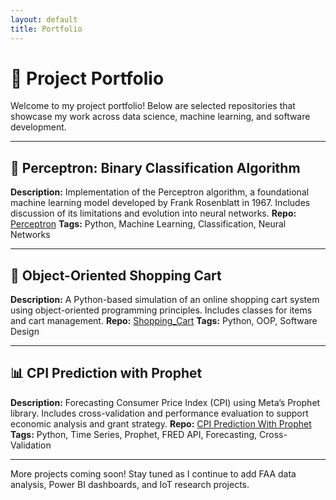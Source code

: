 ```yaml
---
layout: default
title: Portfolio
---
```


# 📁 Project Portfolio

Welcome to my project portfolio! Below are selected repositories that showcase my work across data science, machine learning, and software development.

---

## 🧠 Perceptron: Binary Classification Algorithm
**Description:** Implementation of the Perceptron algorithm, a foundational machine learning model developed by Frank Rosenblatt in 1967. Includes discussion of its limitations and evolution into neural networks.
**Repo:** [Perceptron](https://github.com/Raghav82/Perceptron)
**Tags:** Python, Machine Learning, Classification, Neural Networks

---

## 🛒 Object-Oriented Shopping Cart
**Description:** A Python-based simulation of an online shopping cart system using object-oriented programming principles. Includes classes for items and cart management.
**Repo:** [Shopping_Cart](https://github.com/Raghav82/Shopping_Cart)
**Tags:** Python, OOP, Software Design

---

## 📊 CPI Prediction with Prophet
**Description:** Forecasting Consumer Price Index (CPI) using Meta’s Prophet library. Includes cross-validation and performance evaluation to support economic analysis and grant strategy.
**Repo:** [CPI Prediction With Prophet](https://github.com/Raghav82/CPI-Prediction-With-Prophet)
**Tags:** Python, Time Series, Prophet, FRED API, Forecasting, Cross-Validation

---

More projects coming soon! Stay tuned as I continue to add FAA data analysis, Power BI dashboards, and IoT research projects.
